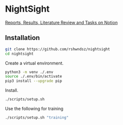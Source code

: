 # NightSight

[Reports, Results, Literature Review and Tasks on Notion](https://www.notion.so/rshwndsz/Major-Project-8d9bb43c8212493f8ad538270b287553)

## Installation

```bash
git clone https://github.com/rshwndsz/nightsight
cd nightsight
```

Create a virtual environment.

```bash
python3 -m venv ./.env
source ./.env/bin/activate
pip3 install --upgrade pip
```

Install.

```bash
./scripts/setup.sh
```

Use the following for training

```bash
./scripts/setup.sh "training"
```
